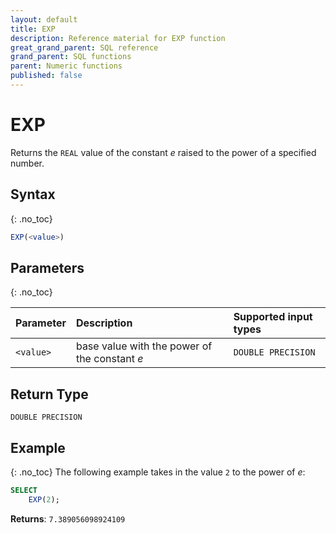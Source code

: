 ```yaml
---
layout: default
title: EXP
description: Reference material for EXP function
great_grand_parent: SQL reference
grand_parent: SQL functions
parent: Numeric functions
published: false
---
```


# EXP

Returns the `REAL` value of the constant _e_ raised to the power of a specified number.

## Syntax
{: .no_toc}

```sql
EXP(<value>)
```
## Parameters 
{: .no_toc}

| Parameter | Description                                                                                                         | Supported input types | 
| :--------- | :------------------------------------------------------------------------------------------------------------------- | :--------| 
| `<value>`   | base value with the power of the constant _e_  | `DOUBLE PRECISION` | 

## Return Type
`DOUBLE PRECISION`

## Example
{: .no_toc}
The following example takes in the value `2` to the power of _e_: 

```sql
SELECT
    EXP(2);
```

**Returns**: `7.389056098924109`

